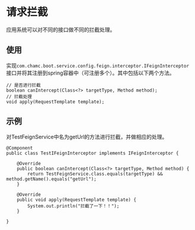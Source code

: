 # 请求拦截

应用系统可以对不同的接口做不同的拦截处理。

## 使用

实现`com.chamc.boot.service.config.feign.interceptor.IFeignInterceptor`接口并将其注册到spring容器中（可注册多个）。其中包括以下两个方法。

	// 是否进行拦截
	boolean canIntercept(Class<?> targetType, Method method);
	// 拦截处理
	void apply(RequestTemplate template);

## 示例

对TestFeignService中名为getUrl的方法进行拦截，并做相应的处理。

	@Component
	public class TestIFeignInterceptor implements IFeignInterceptor {
	
		@Override
		public boolean canIntercept(Class<?> targetType, Method method) {
			return TestFeignService.class.equals(targetType) && method.getName().equals("getUrl");
		}
	
		@Override
		public void apply(RequestTemplate template) {
			System.out.println("拦截了一下！！");
		}
	
	}